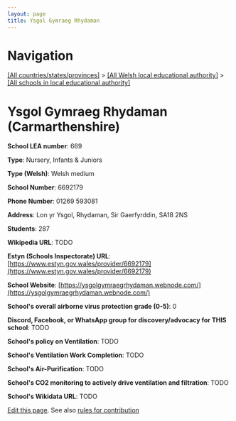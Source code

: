```yaml
---
layout: page
title: Ysgol Gymraeg Rhydaman
---
```

# Navigation

[[All countries/states/provinces]](../../..) > [[All Welsh local educational authority]](../..) > [[All schools in local educational authority]](..)

# Ysgol Gymraeg Rhydaman (Carmarthenshire)

**School LEA number**: 669

**Type**: Nursery, Infants & Juniors

**Type (Welsh)**: Welsh medium

**School Number**: 6692179

**Phone Number**: 01269 593081

**Address**: Lon yr Ysgol, Rhydaman, Sir Gaerfyrddin, SA18 2NS

**Students**: 287

**Wikipedia URL**: TODO

**Estyn (Schools Inspectorate) URL**: [https://www.estyn.gov.wales/provider/6692179](https://www.estyn.gov.wales/provider/6692179)

**School Website**: [https://ysgolgymraegrhydaman.webnode.com/](https://ysgolgymraegrhydaman.webnode.com/)

**School's overall airborne virus protection grade (0-5)**: 0

**Discord, Facebook, or WhatsApp group for discovery/advocacy for THIS school**: TODO

**School's policy on Ventilation**: TODO

**School's Ventilation Work Completion**: TODO

**School's Air-Purification**: TODO

**School's CO2 monitoring to actively drive ventilation and filtration**: TODO

**School's Wikidata URL**: TODO




[Edit this page](https://github.com/VentilationProject/Wales/edit/prif/./Carmarthenshire/Ysgol_Gymraeg_Rhydaman.md). See also [rules for contribution](../../../contribution-rules/)